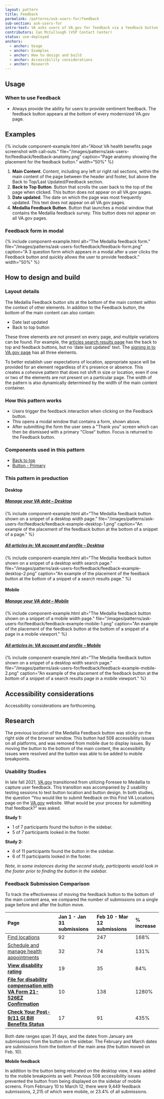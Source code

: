 ```yaml
---
layout: pattern
title: Feedback
permalink: /patterns/ask-users-for/feedback
sub-section: ask-users-for
intro-text: VA asks users of VA.gov for feedback via a feedback button and form provided by Medallia.
contributors: Ian McCullough (VSP Contact Center)
status: use-deployed
anchors:
  - anchor: Usage
  - anchor: Examples
  - anchor: How to design and build
  - anchor: Accessibility considerations
  - anchor: Research
---
```


## Usage

### When to use Feedback

* Always provide the ability for users to provide sentiment feedback. The feedback button appears at the bottom of every modernized VA.gov page.

## Examples

{% include component-example.html alt="About VA health benefits page screenshot with call-outs." file="/images/patterns/ask-users-for/feedback/feedback-anatomy.png" caption="Page anatomy showing the placement for the feedback button." width="50%" %}

1. **Main Content**. Content, including any left or right rail sections, within the main content of the page between the header and footer, but above the Back to Top/Last Updated/Feedback section.
2. **Back to Top Button**. Button that scrolls the user back to the top of the page when clicked. This button does not appear on all VA.gov pages.
3. **Date updated**. The date on which the page was most frequently updated. This text does not appear on all VA.gov pages.
4. **Medallia Feedback Button**. Button that launches a modal window that contains the Medallia feedback survey. This button does not appear on all VA.gov pages.

### Feedback form in modal

{% include component-example.html alt="The Medallia feedback form." file="/images/patterns/ask-users-for/feedback/feedback-form.png" caption="A 3 question form which appears in a modal after a user clicks the Feedback button and quickly allows the user to provide feedback." width="50%" %}

## How to design and build 

### Layout details

The Medallia Feedback button sits at the bottom of the main content within the context of other elements. In addition to the Feedback button, the bottom of the main content can also contain:

* Date last updated
* Back to top button

These three elements are not present on every page, and multiple variations can be found. For example, the [articles search results page]([https://www.va.gov/resources/va-account-and-profile/) has the back to top and feedback buttons, but no 'date last updated' text. The [signing in to VA.gov page](https://www.va.gov/resources/signing-in-to-vagov/) has all three elements.

To better establish user expectations of location, appropriate space will be provided for an element regardless of it's presence or absence. This creates a cohesive pattern that does not shift in size or location, even if one or two of the elements are not present on a particular page. The width of the pattern is also dynamically determined by the width of the main content container.

### How this pattern works

* Users trigger the feedback interaction when clicking on the Feedback button. 
* This opens a modal window that contains a form, shown above. 
* After submitting the form the user sees a "Thank you" screen which can then be dismissed with a primary "Close" button. Focus is returned to the Feedback button.

### Components used in this pattern

* [Back to top](https://design.va.gov/components/back-to-top)
* [Button - Primary](https://design.va.gov/components/button/#primary-button) 

### This pattern in production

#### Desktop

<div class="usa-grid">
  <div class="usa-width-one-half">
    <h5>
      <a href="https://www.va.gov/manage-va-debt">
        Manage your VA debt – Desktop
      </a>
    </h5>
    {% include component-example.html alt="The Medallia feedback button shown on a snippet of a desktop width page." file="/images/patterns/ask-users-for/feedback/feedback-example-desktop-1.png" caption="An example of the placement of the feedback button at the bottom of a snippet of a page." %}
  </div>
  <div class="usa-width-one-half">
    <h5>
      <a href="https://www.va.gov/resources/va-account-and-profile/">
      All articles in: VA account and profile – Desktop
      </a>
    </h5>
    {% include component-example.html alt="The Medallia feedback button shown on a snippet of a desktop width search page." file="/images/patterns/ask-users-for/feedback/feedback-example-desktop-2.png" caption="An example of the placement of the feedback button at the bottom of a snippet of a search results page." %}
  </div>
</div>


#### Mobile

<div class="usa-grid">
  <div class="usa-width-one-half">
    <h5>
      <a href="https://www.va.gov/manage-va-debt">
        Manage your VA debt – Mobile
      </a>
    </h5>
    {% include component-example.html alt="The Medallia feedback button shown on a snippet of a mobile width page." file="/images/patterns/ask-users-for/feedback/feedback-example-mobile-1.png" caption="An example of the placement of the feedback button at the bottom of a snippet of a page in a mobile viewport." %}
  </div>
  <div class="usa-width-one-half">
    <h5>
      <a href="https://www.va.gov/resources/va-account-and-profile/">
      All articles in: VA account and profile – Mobile
      </a>
    </h5>
    {% include component-example.html alt="The Medallia feedback button shown on a snippet of a desktop width search page." file="/images/patterns/ask-users-for/feedback/feedback-example-mobile-2.png" caption="An example of the placement of the feedback button at the bottom of a snippet of a search results page in a mobile viewport." %}
  </div>
</div>

## Accessibility considerations

Accessibility considerations are forthcoming.

## Research

The previous location of the Medallia Feedback button was sticky on the right side of the browser window. This button had 508 accessibility issues on all platforms, and was removed from mobile due to display issues. By moving the button to the bottom of the main content, the accessibility issues were resolved and the button was able to be added to mobile breakpoints.

### Usability Studies

In late fall 2021, [VA.gov](http://va.gov/) transitioned from utilizing Foresee to Medallia to capture user feedback. This transition was accompanied by 2 usability testing sessions to test button location and button design. In both studies, the question “You would like to submit feedback on this Find VA Locations page on the [VA.gov](http://va.gov/) website. What would be your process for submitting that feedback?” was asked.

**Study 1:**

- 1 of 7 participants found the button in the sidebar. 
- 5 of 7 participants looked in the footer.

**Study 2:**

- 6 of 11 participants found the button in the sidebar.
- 6 of 11 participants looked in the footer.

*Note, in some instances during the second study, participants would look in the footer prior to finding the button in the sidebar.*

### Feedback Submission Comparison

To track the effectiveness of moving the feedback button to the bottom of the main content area, we compared the number of submissions on a single page before and after the button move.


| **Page**                                                     | **Jan 1 - Jan 31 submissions** | **Feb 10 - Mar 12 submissions** | **% increase** |
| :----------------------------------------------------------- | :----------------------------- | :------------------------------ | :------------- |
| [Find locations](https://www.va.gov/find-locations)          | 92                             | 247                             | 168%           |
| [Schedule and manage health appointments](https://www.va.gov/health-care/schedule-view-va-appointments/) | 32                             | 74                              | 131%           |
| [**View disability rating**](https://www.va.gov/disability/view-disability-rating/rating) | 19                             | 35                              | 84%            |
| [**File for disability compensation with VA Form 21-526EZ Confirmation**](https://www.va.gov/disability/file-disability-claim-form-21-526ez/confirmation) | 10                             | 138                             | 1280%          |
| [**Check Your Post-9/11 GI Bill Benefits Status**](https://www.va.gov/education/gi-bill/post-9-11/ch-33-benefit/status) | 17                             | 91                              | 435%           |

Both date ranges span 31 days, and the dates from January are submissions from the button on the sidebar. The February and March dates are submissions from the bottom of the main area (the button moved on Feb. 10).

**Mobile feedback**

In addition to the button being relocated on the desktop view, it was added to the mobile breakpoints as well. Previous 508 accessibility issues prevented the button from being displayed on the sidebar of mobile screens. From February 10 to March 12, there were 9,449 feedback submissions, 2,215 of which were mobile, or 23.4% of all submissions.


